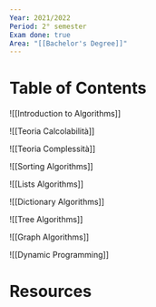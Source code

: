 ```yaml
---
Year: 2021/2022
Period: 2° semester
Exam done: true
Area: "[[Bachelor's Degree]]"
---
```

# Table of Contents

![[Introduction to Algorithms]]

![[Teoria Calcolabilità]]

![[Teoria Complessità]]

![[Sorting Algorithms]]

![[Lists Algorithms]]

![[Dictionary Algorithms]]

![[Tree Algorithms]]

![[Graph Algorithms]]

![[Dynamic Programming]]

# Resources